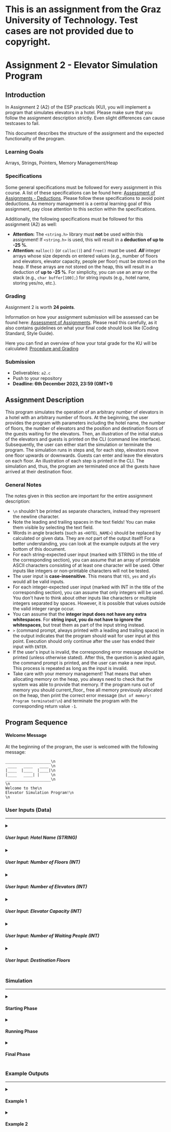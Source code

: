 # This is an assignment from the Graz University of Technology. Test cases are not provided due to copyright.
# Assignment 2 - Elevator Simulation Program

## Introduction
In Assignment 2 (A2) of the ESP practicals (KU), you will implement a program that simulates elevators in a hotel. Please make sure that you follow the assignment description strictly. Even slight differences can cause testcases to fail.

This document describes the structure of the assignment and the expected functionality of the program.

### Learning Goals
Arrays, Strings, Pointers, Memory Management/Heap

### Specifications

Some general specifications must be followed for every assignment in this course. A list of these specifications can be found here:
[Assessment of Assignments - Deductions](https://www.notion.so/coding-tugraz/Assessment-of-Assignments-How-do-you-get-your-points-d7cca6cc89a344e38ad74dd3ccb73cb3?pvs=4#e3203e50b1fc4ba787bdbf5fb46262ae). Please follow these specifications to avoid point deductions. As memory management is a central learning goal of this assignment, pay close attention to this section within the specifications.

Additionally, the following specifications must be followed for this assignment (A2) as well:
* **Attention:** The `<string.h>` library must **not** be used within this assignment! If `<string.h>` is used, this will result in a **deduction of up to -25 %**.
* **Attention:** `malloc()` (or `calloc()`) and `free()` must be used. ***All*** integer arrays whose size depends on entered values (e.g., number of floors and elevators, elevator capacity, people per floor) must be stored on the heap. If these arrays are not stored on the heap, this will result in a deduction of **up to -25 %**. For simplicity, you can use an array on the stack (e.g., ```char buffer[100];```) for string inputs (e.g., hotel name, storing yes/no, etc.). 

### Grading
Assignment 2 is worth **24 points**.

Information on how your assignment submission will be assessed can be found here: [Assessment of Assignments](https://www.notion.so/coding-tugraz/Assessment-of-Assignments-How-do-you-get-your-points-d7cca6cc89a344e38ad74dd3ccb73cb3).
Please read this carefully, as it also contains guidelines on what your final code should look like (Coding Standard, Style Guide).

Here you can find an overview of how your total grade for the KU will be calculated: [Procedure and Grading](https://www.notion.so/coding-tugraz/Procedure-and-Grading-59975fee4a9c4047867772cd20caf73d)

### Submission
- Deliverables: `a2.c`
- Push to your repository
- **Deadline: 6th December 2023, 23:59 (GMT+1)**

## Assignment Description

This program simulates the operation of an arbitrary number of elevators in a hotel with an arbitrary number of floors.
At the beginning, the user provides the program with parameters including the hotel name, the number of floors, the number of elevators and the position and destination floors of the guests waiting for the elevators.
Then, an illustration of the initial status of the elevators and guests is printed on the CLI (command line interface). 
Subsequently, the user can either start the simulation or terminate the program. 
The simulation runs in steps and, for each step, elevators move one floor upwards or downwards. 
Guests can enter and leave the elevators on each floor.
An illustration of each step is printed in the CLI. 
The simulation and, thus, the program are terminated once all the guests have arrived at their destination floor.

### General Notes
The notes given in this section are important for the entire assignment description:

- `\n` shouldn't be printed as separate characters, instead they represent the newline character.
- Note the leading and trailing spaces in the text fields! You can make them visible by selecting the text field.
- Words in angle brackets (such as `<HOTEL_NAME>`) should be replaced by calculated or given data. They are *not* part of the output itself! For a better understanding, you can look at the example outputs at the very bottom of this document.
- For each string-expected user input (marked with STRING in the title of the corresponding section), you can assume that an array of printable ASCII characters consisting of at least one character will be used. Other inputs like integers or non-printable characters will not be tested.
- The user input is **case-insensitive**. This means that `YES`, `yes` and `yEs` would all be valid inputs.
- For each integer-expected user input (marked with INT in the title of the corresponding section), you can assume that only integers will be used. You don't have to think about other inputs like characters or multiple integers separated by spaces. However, it is possible that values outside the valid integer range occur.
- You can assume that the **integer input does not have any extra whitespaces**. For **string input, you do not have to ignore the whitespaces**, but treat them as part of the input string instead.
- ` > ` (command prompt, always printed with a leading and trailing space) in the output indicates that the program should wait for user input at this point. Execution should only continue after the user has ended their input with `ENTER`.
- If the user's input is invalid, the corresponding error message should be printed (unless otherwise stated). After this, the question is asked again, the command prompt is printed, and the user can make a new input. This process is repeated as long as the input is invalid.
- Take care with your memory management! That means that when allocating memory on the heap, you always need to check that the system was able to provide that memory. If the program runs out of memory you should current_floor_ free all memory previously allocated on the heap, then print the correct error message (`Out of memory! Program terminated!\n`) and terminate the program with the corresponding return value `-1`.

## Program Sequence


#### Welcome Message

At the beginning of the program, the user is welcomed with the following message:

```
____________________\n
 ____   ____   ____ \n
|____  |____  |____|\n
|____   ____| |     \n
____________________\n
\n
Welcome to the\n
Elevator Simulation Program!\n
\n
```

### User Inputs (Data)

---

<details>
<summary><h5>User Input: Hotel Name (STRING)</h5></summary>

The user is current_floor_ prompted for the name of the hotel:

```
Enter the name of the hotel:\n
 > 
```
For the sake of simplicity, you can assume that the user's input will always fit into the upper part of the hotel illustration. Names that are longer will not be tested. Check out the State Output section (Simulation > Starting Phase > State Output) for better understanding!

> **Note:** From now on, <HOTEL_NAME> should always be replaced by the hotel name the user specified printed in CAPITAL letters!
</details>

<details>
<summary><h5>User Input: Number of Floors (INT)</h5></summary>

The user is prompted for the number of floors. The hotel must have at least 3 and no more than 10 floors. 

```
Enter the number of floors in hotel <HOTEL_NAME>:\n
 > 
```

If the user input is invalid, the following error message will be printed:

```
Wrong input, the number of floors must be between 3 and 10!\n
```
</details>

<details>
<summary><h5>User Input: Number of Elevators (INT)</h5></summary>

Next, the user is prompted for the number of elevators. The hotel must have at least 1 and no more than 5 elevators. 

```
Enter the number of elevators in hotel <HOTEL_NAME>:\n
 > 
```

If the user input is invalid, the following error message will be printed:

```
Wrong input, the number of elevators must be between 1 and 5!\n
```
</details>

<details>
<summary><h5>User Input: Elevator Capacity (INT)</h5></summary>

The elevators have a certain capacity (number of people that can fit at the same time). This capacity is the same for all elevators in the hotel.
An elevator has a minimum capacity of 1 person and a maximum capacity of 9 people. The user is required to enter the elevator capacity as follows:

```
Enter the capacity of elevators in hotel <HOTEL_NAME>:\n
 > 
```

If the user input is invalid, the following error message will be printed:

```
Wrong input, the capacity of elevators must be between 1 and 9 person(s)!\n
```
</details>

<details>
<summary><h5>User Input: Number of Waiting People (INT)</h5></summary>

On each floor, there is a number of people who are waiting for an elevator. For simplicity, this number is going to be the same for all floors.
On each floor, there are at least 2 and at most 20 people waiting for an elevator. The user is required to enter this number as follows:

```
Enter the number of people waiting on each floor:\n
 > 
```

If the user input is invalid, the following error message will be printed:

```
Wrong input, the number of people waiting on each floor must be between 2 and 20!\n
```
</details>

<details>
<summary><h5>User Input: Destination Floors</h5></summary>

For each of the floors, the user is required to enter the destination floor of each person:

```
Enter the destination floors of the people [floor: <FLOOR_NUMBER>]:\n
 > 
```
The user needs to enter the destination floors as a comma-separated list of integers. For example, for the current_floor_ floor of a hotel with 5 floors where 5 people are waiting on each floor, it could look like this:

```
Enter the destination floors of the people [floor: 1]:\n
 > 0,3,2,4,4
```
Only a comma-separated list of integers is a valid input, and no other inputs will be tested. There are certain invalid input possibilities which you need to handle. Here is a table of possible violations and the corresponding messages:

| Violation                                                             | Error Message |
|-----------------------------------------------------------------------|------------|
| Entered destination floor is out of range (0 to NUMBER_OF_FLOORS - 1) | ```Wrong input, the destination floor <ENTERED_FLOOR> is out of range (0 to <NUMBER_OF_FLOORS - 1>)!\n```       |
| Entered destination floor is the current floor                            | ```Wrong input, the destination floor cannot be the current floor!\n```       |

For simplicity, the list entered is always <NUMBER_OF_PEOPLE_WAITING_ON_EACH_FLOOR> long. Longer or shorter lists are not tested. 

The input for a floor is each time read in its entirety, and each value is checked in the order it was entered, even if an error occurs. In such a case, a message is printed for each error. Then, the user is prompted to repeat the input for the current floor (`Enter the destination floors of ...`).

</details>

### Simulation

---

<details>
<summary><h4>Starting Phase</h4></summary>

Arrays shall be set up to store all the information about the hotel, the elevators and the guests. You are free to choose a configuration
of arrays that suits your program, but they **must all be stored on the heap**.

If the memory allocation fails, the following error message should be printed:

```
Out of memory! Program terminated!\n
```
Then, the program should terminate with the return value `-1` (see also Simulation > Final Phase > Return Values). All previously allocated memory must be freed before terminating the program.

##### User Input: Show Initial State (STRING)

After everything has been set up, the program should be ready to show an illustration of the initial state of the elevators and guests. 

First, the user is asked if they want to see it:

```
Show the initial state? ("yes"/"no"):\n
 >
```

Valid inputs are `yes` or `no`. 
If the user input is invalid, the program should **not** print an error message and just repeat the question and the command prompt until a valid command is entered.

If the answer is `yes`, the initial state is shown. If the answer is `no`, the program directly proceeds to execute the Running Phase (Simulation > Running Phase).

The initial state is printed with the following header:

```
\n
=================\n
  INITIAL STATE\n
=================\n
\n 
```
It is followed by the current (initial) State Output (Simulation > Starting Phase > State Output). Take a look at the example initial output to see what that looks like (Simulation > Starting Phase > Example Initial Output).

##### State Output

Whenever the state of the elevators is printed, it should look like this:

```
++-----------------++\n
++  <HOTEL_NAME>   ++\n
++-----+-----+-----++\n
||     |[<P>]|     ||  (<D1>,<D2>,<...>,<Dn>)\n
||-   -+-   -+-   -||\n
||     |     |     ||  (<D1>,<D2>,<...>,<Dn>)\n
||-   -+-   -+-   -||\n
||[<P>]|     |[<P>]||  (<D1>,<D2>,<...>,<Dn>)\n
++-----+-----+-----++\n
Elevators:\n
0: (<ED1>,<ED2>,<...>,<EDec>)\n
1: (<ED1>,<ED2>,<...>,<EDec>)\n
2: (<ED1>,<ED2>,<...>,<EDec>)\n
\n
```

If all the elevators are empty, the section starting with ```Elevators:\n``` is not printed. In this case, only the hotel illustration is printed. The state output would then look like this:
  ```
  ++-----------------++\n
  ++  <HOTEL_NAME>   ++\n
  ++-----+-----+-----++\n
  ||     |[<P>]|     ||  (<D1>,<D2>,<...>,<Dn>)\n
  ||-   -+-   -+-   -||\n
  ||     |     |     ||  (<D1>,<D2>,<...>,<Dn>)\n
  ||-   -+-   -+-   -||\n
  ||[<P>]|     |[<P>]||  (<D1>,<D2>,<...>,<Dn>)\n
  ++-----+-----+-----++\n
  \n
  ```
> **Note:** : The hotel illustration depends on the number of elevators and floors. In the example above, we have 3 elevators and 3 floors. For the other hotel sizes, the illustration should be extended accordingly (see Example Outputs).

- Elevators are represented with `[<P>]`. `<P>` should be replaced by the number of people currently in the elevator.
- Elevators are numbered from left to right, starting with 0. This is visible in the elevator lists following the hotel illustration whenever there are people in the elevators.
- Each elevator has a fixed starting position. Elevators with even numbers have their starting position on the GROUND floor and will start going UPWARDS once the simulation starts.
Elevators with odd numbers start at the TOP floor and will start going DOWNWARDS once the simulation starts.
- The list of waiting people is printed in brackets to the right of each floor. The placeholders `<D1>` to `<Dn>` are replaced with the destination floors of the waiting people. The index_ "n" represents the number of people waiting on each floor.  
  > **Attention:** The list is sorted in **ascending** order of the destination floors. People who have already left their starting floor are shown in the list of waiting people with the symbol `-`, and these are printed before the waiting persons: ```(-,-,<Dx>,<...>,<Dz>)``` (see Example Outputs).
- The hotel name is centered in the top segment of the output. If an exact alignment is not possible, the hotel name starts one space to the left.
- If there are any people in the elevators, the list of elevators is printed with the list of people in them. The placeholders `<ED1>` to `<EDec>` are replaced with the destination floors of the people currently in the elevator. The index_ "ec" represents the elevator capacity.
  > **Attention:** The list is sorted in **ascending** order of the destination floors. For the empty places in the elevator, the symbol `-` is printed. Empty places are printed before taken places.

##### Example Initial Output

For example, for a simple hotel with 5 floors and 3 elevators, with 5 guests on each floor, the initial state may look like this:

```
\n
=================\n
  INITIAL STATE\n
=================\n
\n 
++-----------------++\n
++   SIMPLEHOTEL   ++\n
++-----+-----+-----++\n
||     | [0] |     ||  (0,1,2,2,3)\n
||-   -+-   -+-   -||\n
||     |     |     ||  (0,0,1,1,4)\n
||-   -+-   -+-   -||\n
||     |     |     ||  (0,1,3,3,4)\n
||-   -+-   -+-   -||\n
||     |     |     ||  (0,0,2,4,4)\n
||-   -+-   -+-   -||\n
|| [0] |     | [0] ||  (1,1,2,2,3)\n
++-----+-----+-----++\n
\n
```
</details>

<details>
<summary><h4>Running Phase</h4></summary>

##### User Input: Start Simulation (STRING)

After the input data has been provided to the program and, optionally, the initial state has been shown, the user is asked if they want to start the simulation:

```
Start the simulation? ("start"/"skip"):\n
 >
```
Valid inputs are `start` or `skip`. 
If the user input is invalid, the program should **not** print an error message and just repeat the question and the command prompt until a valid command is entered.

If the input is `skip`, the program terminates with the return value `0` (see Simulation > Final Phase > Return Values).
If the input is `start`, the program continues with the next step. 

##### User Input: Results Display Options (STRING)

The user has the option to view an illustration of the hotel for each step of the simulation, or just the end result:

```
Show all steps of the simulation? ("all steps"/"end result"):\n
 >
```

Valid inputs are `all steps` or `end result`. If the user input is invalid, the program should **not**
print an error message and just repeat the question and the command prompt until a valid command is entered.

##### Simulation Steps

The simulation runs in steps until all people have arrived at their destination floors. There is a simulation step counter which starts at `0` (for the initial state).

Each step of the simulation is executed in the following order: 

- The simulation step counter is increased by `1`. 
- If the user has chosen to show all steps, a step header with the number of the current step is printed:
```
=== Simulation Step <STEP_COUNTER> ===\n
```
- For each of the elevators (starting from the elevator number 0), the following procedure occurs:

  - If there are people in the elevator whose destination floor is the current floor, the people leave the elevator. These people are no longer needed in the rest of the program, so they can be deleted. For each of them the following message is printed:
    ```
    A person reached their destination floor <CURRENT_FLOOR> with elevator <ELEVATOR_NUMBER>.\n
    ```
  - People waiting on the current floor enter the elevator if their destination floor is in the current direction_ (up or down) of the elevator. People can only enter the elevator until the maximum capacity is reached.
  If there are more people meeting the specified criteria waiting for the elevator than the elevator can carry, those closest to their destination floors will board current_floor_. If multiple people have the same shortest distance and the elevator reaches its maximum capacity, the decision of who gets on and who waits can be made freely.
- Once the procedure is completed for all elevators, if the user has opted to display all steps, the current state is presented as outlined in State Output (Simulation > Starting Phase > State Output).

  For example:
  ``` 
  ++-----------------++\n
  ++   SIMPLEHOTEL   ++\n
  ++-----+-----+-----++\n
  ||     |     |     ||  (-,-,-,0,1)\n
  ||-   -+-   -+-   -||\n
  ||     | [3] |     ||  (-,0,0,1,4)\n
  ||-   -+-   -+-   -||\n
  ||     |     |     ||  (0,1,3,3,4)\n
  ||-   -+-   -+-   -||\n
  || [3] |     | [3] ||  (-,-,-,0,0)\n
  ||-   -+-   -+-   -||\n
  ||     |     |     ||  (-,-,-,-,-)\n
  ++-----+-----+-----++\n
  Elevators:\n
  0: (2,2,4)\n
  1: (1,2,2)\n
  2: (2,3,4)\n
  \n
  ```
- If all people have reached their destination floor, the simulation ends (see Simulation > Final Phase). Otherwise, for each of the elevators, the following occurs:

  - The elevator moves one floor in its current direction_ (UPWARDS/DOWNWARDS).
  - If an elevator is now on the GROUND/TOP floor, it changes direction_.

</details>

<details>
<summary><h4>Final Phase</h4></summary>

The simulation terminates immediately after all people have reached their destination floors.
Now, the final state of the elevators should be shown as described in State Output (Simulation > Starting Phase > State Output). 
This final state is always printed, independently of whether the user has chosen to show all steps.
The list of elevators below the hotel illustration is not printed anymore, because all elevators are empty.

The final state is printed with this header:
```
\n
=================\n
   FINAL STATE\n
=================\n
\n
```
It is followed by the current (final) state (see Simulation > Starting Phase > State Output).

For example:
``` 
\n
=================\n
   FINAL STATE\n
=================\n
\n 
++-----------------++\n
++   SIMPLEHOTEL   ++\n
++-----+-----+-----++\n
||     |     |     ||  (-,-,-,-,-)\n
||-   -+-   -+-   -||\n
||     | [0] |     ||  (-,-,-,-,-)\n
||-   -+-   -+-   -||\n
|| [0] |     |     ||  (-,-,-,-,-)\n
||-   -+-   -+-   -||\n
||     |     | [0] ||  (-,-,-,-,-)\n
||-   -+-   -+-   -||\n
||     |     |     ||  (-,-,-,-,-)\n
++-----+-----+-----++\n
\n
```
After that the following message is printed:
```
Simulation done in <NUMBER_OF_STEPS_THE_SIMULATION_TOOK> steps!\n
```

Afterwards, the program should terminate and **return the number of steps taken by the simulation**. 

### Return Values

Here is an overview of the expected return values of the program:

|             Scenario              |        Return value        |
|:---------------------------------:|:--------------------------:|
| Memory allocation error occurred  |             -1             |
|      Simulation not started       |             0              |
| Simulation completed successfully | Number of simulation steps |

</details>

### Example Outputs

---

<details>
<summary><h4>Example 1</h4></summary>

```
____________________
 ____   ____   ____ 
|____  |____  |____|
|____   ____| |     
____________________

Welcome to the
Elevator Simulation Program!

Enter the name of the hotel:
 > RepeatInPUtHotEl
Enter the number of floors in hotel REPEATINPUTHOTEL:
 > 0
Wrong input, the number of floors must be between 3 and 10!
Enter the number of floors in hotel REPEATINPUTHOTEL:
 > 3
Enter the number of elevators in hotel REPEATINPUTHOTEL:
 > 9
Wrong input, the number of elevators must be between 1 and 5!
Enter the number of elevators in hotel REPEATINPUTHOTEL:
 > 3
Enter the capacity of elevators in hotel REPEATINPUTHOTEL:
 > 1
Enter the number of people waiting on each floor:
 > 200
Wrong input, the number of people waiting on each floor must be between 2 and 20!
Enter the number of people waiting on each floor:
 > 2
Enter the destination floors of the people [floor: 0]:
 > 3,4
Wrong input, the destination floor 3 is out of range (0 to 2)!
Wrong input, the destination floor 4 is out of range (0 to 2)!
Enter the destination floors of the people [floor: 0]:
 > 0,0
Wrong input, the destination floor cannot be the current floor!
Wrong input, the destination floor cannot be the current floor!
Enter the destination floors of the people [floor: 0]:
 > 1,2
Enter the destination floors of the people [floor: 1]:
 > 0,2
Enter the destination floors of the people [floor: 2]:
 > 0,1
Show the initial state? ("yes"/"no"):
 > yey
Show the initial state? ("yes"/"no"):
 > yes

=================
  INITIAL STATE
=================

++-----------------++
++REPEATINPUTHOTEL ++
++-----+-----+-----++
||     | [0] |     ||  (0,1)
||-   -+-   -+-   -||
||     |     |     ||  (0,2)
||-   -+-   -+-   -||
|| [0] |     | [0] ||  (1,2)
++-----+-----+-----++

Start the simulation? ("start"/"skip"):
 > strt
Start the simulation? ("start"/"skip"):
 > start
Show all steps of the simulation? ("all steps"/"end result"):
 > end
Show all steps of the simulation? ("all steps"/"end result"):
 > end result
A person reached their destination floor 1 with elevator 0.
A person reached their destination floor 1 with elevator 1.
A person reached their destination floor 2 with elevator 0.
A person reached their destination floor 0 with elevator 1.
A person reached their destination floor 2 with elevator 2.
A person reached their destination floor 0 with elevator 0.

=================
   FINAL STATE
=================

++-----------------++
++REPEATINPUTHOTEL ++
++-----+-----+-----++
||     | [0] |     ||  (-,-)
||-   -+-   -+-   -||
||     |     |     ||  (-,-)
||-   -+-   -+-   -||
|| [0] |     | [0] ||  (-,-)
++-----+-----+-----++

Simulation done in 5 steps!
```
</details>

<details>
<summary><h4>Example 2</h4></summary>

```
____________________
 ____   ____   ____ 
|____  |____  |____|
|____   ____| |     
____________________

Welcome to the
Elevator Simulation Program!

Enter the name of the hotel:
 > hOtel
Enter the number of floors in hotel HOTEL:
 > 3
Enter the number of elevators in hotel HOTEL:
 > 2
Enter the capacity of elevators in hotel HOTEL:
 > 1
Enter the number of people waiting on each floor:
 > 2
Enter the destination floors of the people [floor: 0]:
 > 1,2
Enter the destination floors of the people [floor: 1]:
 > 0,2
Enter the destination floors of the people [floor: 2]:
 > 0,1
Show the initial state? ("yes"/"no"):
 > yes

=================
  INITIAL STATE
=================

++-----------++
++   HOTEL   ++
++-----+-----++
||     | [0] ||  (0,1)
||-   -+-   -||
||     |     ||  (0,2)
||-   -+-   -||
|| [0] |     ||  (1,2)
++-----+-----++

Start the simulation? ("start"/"skip"):
 > start
Show all steps of the simulation? ("all steps"/"end result"):
 > all steps
=== Simulation Step 1 ===
++-----------++
++   HOTEL   ++
++-----+-----++
||     | [1] ||  (-,0)
||-   -+-   -||
||     |     ||  (0,2)
||-   -+-   -||
|| [1] |     ||  (-,2)
++-----+-----++
Elevators:
0: (1)
1: (1)

=== Simulation Step 2 ===
A person reached their destination floor 1 with elevator 0.
A person reached their destination floor 1 with elevator 1.
++-----------++
++   HOTEL   ++
++-----+-----++
||     |     ||  (-,0)
||-   -+-   -||
|| [1] | [1] ||  (-,-)
||-   -+-   -||
||     |     ||  (-,2)
++-----+-----++
Elevators:
0: (2)
1: (0)

=== Simulation Step 3 ===
A person reached their destination floor 2 with elevator 0.
A person reached their destination floor 0 with elevator 1.
++-----------++
++   HOTEL   ++
++-----+-----++
|| [1] |     ||  (-,-)
||-   -+-   -||
||     |     ||  (-,-)
||-   -+-   -||
||     | [1] ||  (-,-)
++-----+-----++
Elevators:
0: (0)
1: (2)

=== Simulation Step 4 ===
++-----------++
++   HOTEL   ++
++-----+-----++
||     |     ||  (-,-)
||-   -+-   -||
|| [1] | [1] ||  (-,-)
||-   -+-   -||
||     |     ||  (-,-)
++-----+-----++
Elevators:
0: (0)
1: (2)

=== Simulation Step 5 ===
A person reached their destination floor 0 with elevator 0.
A person reached their destination floor 2 with elevator 1.
++-----------++
++   HOTEL   ++
++-----+-----++
||     | [0] ||  (-,-)
||-   -+-   -||
||     |     ||  (-,-)
||-   -+-   -||
|| [0] |     ||  (-,-)
++-----+-----++


=================
   FINAL STATE
=================

++-----------++
++   HOTEL   ++
++-----+-----++
||     | [0] ||  (-,-)
||-   -+-   -||
||     |     ||  (-,-)
||-   -+-   -||
|| [0] |     ||  (-,-)
++-----+-----++

Simulation done in 5 steps!
```
</details>

